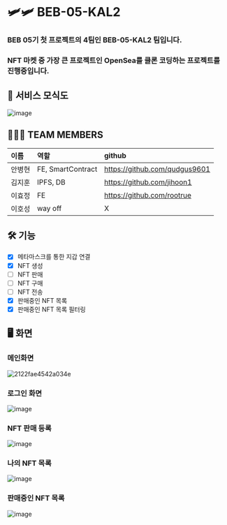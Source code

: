 # 🛩🛩 BEB-05-KAL2

### BEB 05기 첫 프로젝트의 4팀인 BEB-05-KAL2 팀입니다.
### NFT 마켓 중 가장 큰 프로젝트인 OpenSea를 클론 코딩하는 프로젝트를 진행중입니다.

## 📱 서비스 모식도
![image](https://user-images.githubusercontent.com/68590947/183785191-819a7eb7-df08-4aed-bda3-23e769db2e0c.png)

## 🧑‍🤝‍🧑 TEAM MEMBERS
| 이름   | 역할                |  github          |
| :----- | :---------------- | :----------------|
| 안병현 | FE, SmartContract  | https://github.com/qudgus9601 |
| 김지훈 | IPFS, DB           | https://github.com/jihoon1 |
| 이효정 | FE                 | https://github.com/rootrue |
| 이호성 | way off            | X|

## 🛠 기능
-   [x] 메타마스크를 통한 지갑 연결
-   [x] NFT 생성
-   [ ] NFT 판매
-   [ ] NFT 구매
-   [ ] NFT 전송
-   [x] 판매중인 NFT 목록
-   [x] 판매중인 NFT 목록 필터링

## 🖥 화면

### 메인화면
![2122fae4542a034e](https://user-images.githubusercontent.com/68590947/184816185-7cb3d05e-d3f5-49ad-acd8-c001c3661236.png)


### 로그인 화면
![image](https://user-images.githubusercontent.com/68590947/184816280-132ea5c0-d469-4b6b-8918-1903fe8f5d2f.png)

### NFT 판매 등록
![image](https://user-images.githubusercontent.com/68590947/184816395-c0d571b1-029c-4bf2-8c9b-bfc882da3eb0.png)

### 나의 NFT 목록
![image](https://user-images.githubusercontent.com/68590947/184816448-9b4520f1-2aec-410a-b821-85d7f16820b5.png)

### 판매중인 NFT 목록
![image](https://user-images.githubusercontent.com/68590947/184816528-8bc88000-4c2d-4653-8664-df41635fd730.png)

